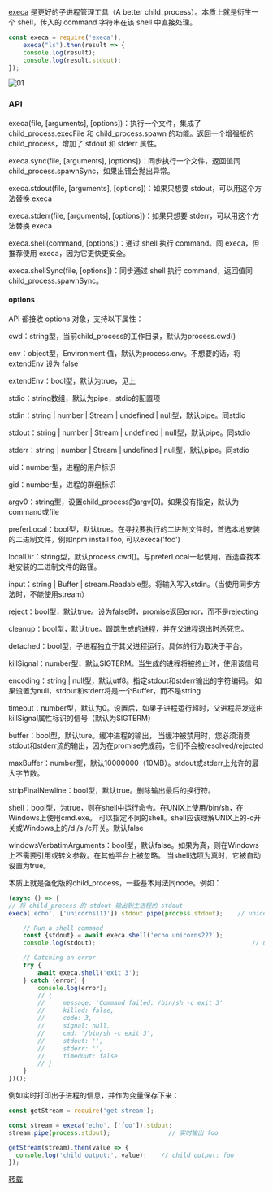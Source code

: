 [execa](https://github.com/sindresorhus/execa) 是更好的子进程管理工具（A better child_process）。本质上就是衍生一个 shell，传入的 command 字符串在该 shell 中直接处理。

```js
const execa = require('execa');
    execa("ls").then(result => {
    console.log(result);
    console.log(result.stdout);
});
```

![01](https://image.newarea.site/20230719/15.png)

### API

execa(file, [arguments], [options])：执行一个文件，集成了 child_process.execFile 和 child_process.spawn 的功能。返回一个增强版的 child_process，增加了 stdout 和 stderr 属性。

execa.sync(file, [arguments], [options])：同步执行一个文件，返回值同 child_process.spawnSync，如果出错会抛出异常。

execa.stdout(file, [arguments], [options])：如果只想要 stdout，可以用这个方法替换 execa

execa.stderr(file, [arguments], [options])：如果只想要 stderr，可以用这个方法替换 execa

execa.shell(command, [options])：通过 shell 执行 command。同 execa，但推荐使用 execa，因为它更快更安全。

execa.shellSync(file, [options])：同步通过 shell 执行 command，返回值同 child_process.spawnSync。

#### options

API 都接收 options 对象，支持以下属性：

cwd：string型，当前child_process的工作目录，默认为process.cwd()

env：object型，Environment 值，默认为process.env。不想要的话，将 extendEnv 设为 false

extendEnv：bool型，默认为true，见上

stdio：string数组，默认为pipe，stdio的配置项

stdin：string | number | Stream | undefined | null型，默认pipe。同stdio

stdout：string | number | Stream | undefined | null型，默认pipe。同stdio

stderr：string | number | Stream | undefined | null型，默认pipe。同stdio

uid：number型，进程的用户标识

gid：number型，进程的群组标识

argv0：string型，设置child_process的argv[0]。如果没有指定，默认为command或file

preferLocal：bool型，默认true。在寻找要执行的二进制文件时，首选本地安装的二进制文件，例如npm install foo, 可以execa('foo')

localDir：string型，默认process.cwd()。与preferLocal一起使用，首选查找本地安装的二进制文件的路径。

input：string | Buffer | stream.Readable型。将输入写入stdin。（当使用同步方法时，不能使用stream）

reject：bool型，默认true。设为false时，promise返回error，而不是rejecting

cleanup：bool型，默认true。跟踪生成的进程，并在父进程退出时杀死它。

detached：bool型，子进程独立于其父进程运行。具体的行为取决于平台。

killSignal：number型，默认SIGTERM。当生成的进程将被终止时，使用该信号

encoding：string | null型，默认utf8。指定stdout和stderr输出的字符编码。
如果设置为null，stdout和stderr将是一个Buffer，而不是string

timeout：number型，默认为0。设置后，如果子进程运行超时，父进程将发送由killSignal属性标识的信号（默认为SIGTERM）

buffer：bool型，默认ture。缓冲进程的输出，
当缓冲被禁用时，您必须消费stdout和stderr流的输出，因为在promise完成前，它们不会被resolved/rejected

maxBuffer：number型，默认10000000（10MB）。stdout或stderr上允许的最大字节数。

stripFinalNewline：bool型，默认true。删除输出最后的换行符。

shell：bool型，为true，则在shell中运行命令。在UNIX上使用/bin/sh，在Windows上使用cmd.exe。
可以指定不同的shell。shell应该理解UNIX上的-c开关或Windows上的/d /s /c开关。默认false

windowsVerbatimArguments：bool型，默认false。如果为真，则在Windows上不需要引用或转义参数。在其他平台上被忽略。
当shell选项为真时，它被自动设置为true。

本质上就是强化版的child_process，一些基本用法同node。例如：

```js
(async () => {
// 将 child_process 的 stdout 输出到主进程的 stdout
execa('echo', ['unicorns111']).stdout.pipe(process.stdout);    // unicorns111

    // Run a shell command
    const {stdout} = await execa.shell('echo unicorns222');
    console.log(stdout);                                           // unicorns222

    // Catching an error
    try {
        await execa.shell('exit 3');
    } catch (error) {
        console.log(error);
        // {
        //     message: 'Command failed: /bin/sh -c exit 3'
        //     killed: false,
        //     code: 3,
        //     signal: null,
        //     cmd: '/bin/sh -c exit 3',
        //     stdout: '',
        //     stderr: '',
        //     timedOut: false
        // }
    }
})();
```

例如实时打印出子进程的信息，并作为变量保存下来：

```js
const getStream = require('get-stream');

const stream = execa('echo', ['foo']).stdout;
stream.pipe(process.stdout);                // 实时输出 foo

getStream(stream).then(value => {
  console.log('child output:', value);    // child output: foo
});
```

[转载](https://zxljack.com/2019/02/execa/)
